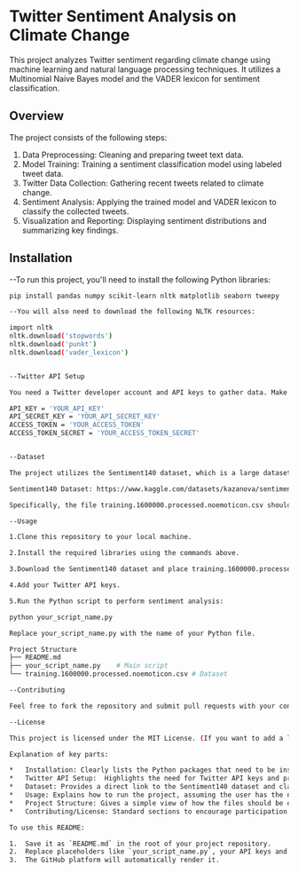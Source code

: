 # Twitter Sentiment Analysis on Climate Change

This project analyzes Twitter sentiment regarding climate change using machine learning and natural language processing techniques. It utilizes a Multinomial Naive Bayes model and the VADER lexicon for sentiment classification.

## Overview

The project consists of the following steps:

1.  Data Preprocessing: Cleaning and preparing tweet text data.
2.  Model Training: Training a sentiment classification model using labeled tweet data.
3.  Twitter Data Collection: Gathering recent tweets related to climate change.
4.  Sentiment Analysis: Applying the trained model and VADER lexicon to classify the collected tweets.
5.  Visualization and Reporting: Displaying sentiment distributions and summarizing key findings.

## Installation

--To run this project, you'll need to install the following Python libraries:

```bash
pip install pandas numpy scikit-learn nltk matplotlib seaborn tweepy

--You will also need to download the following NLTK resources:

import nltk
nltk.download('stopwords')
nltk.download('punkt')
nltk.download('vader_lexicon')


--Twitter API Setup

You need a Twitter developer account and API keys to gather data. Make sure to do this before starting. Update the following placeholders in the code with your actual API credentials:

API_KEY = 'YOUR_API_KEY'
API_SECRET_KEY = 'YOUR_API_SECRET_KEY'
ACCESS_TOKEN = 'YOUR_ACCESS_TOKEN'
ACCESS_TOKEN_SECRET = 'YOUR_ACCESS_TOKEN_SECRET'


--Dataset

The project utilizes the Sentiment140 dataset, which is a large dataset of tweets labeled with sentiment. You can download the dataset from the following link:

Sentiment140 Dataset: https://www.kaggle.com/datasets/kazanova/sentiment140?resource=download

Specifically, the file training.1600000.processed.noemoticon.csv should be in the same directory as your python script.

--Usage

1.Clone this repository to your local machine.

2.Install the required libraries using the commands above.

3.Download the Sentiment140 dataset and place training.1600000.processed.noemoticon.csv in your project directory

4.Add your Twitter API keys.

5.Run the Python script to perform sentiment analysis:

python your_script_name.py

Replace your_script_name.py with the name of your Python file.

Project Structure
├── README.md         
├── your_script_name.py    # Main script
└── training.1600000.processed.noemoticon.csv # Dataset

--Contributing

Feel free to fork the repository and submit pull requests with your contributions.

--License

This project is licensed under the MIT License. (If you want to add a license).

Explanation of key parts:

*   Installation: Clearly lists the Python packages that need to be installed. It also includes the nltk download commands which are crucial for the code to run.
*   Twitter API Setup:  Highlights the need for Twitter API keys and provides guidance on where to input them.
*   Dataset: Provides a direct link to the Sentiment140 dataset and clarifies which specific file is needed.
*   Usage: Explains how to run the project, assuming the user has the necessary files and the twitter api keys
*   Project Structure: Gives a simple view of how the files should be organized.
*   Contributing/License: Standard sections to encourage participation and specify usage.

To use this README:

1.  Save it as `README.md` in the root of your project repository.
2.  Replace placeholders like `your_script_name.py`, your API keys and the license if you are including one.
3.  The GitHub platform will automatically render it.
